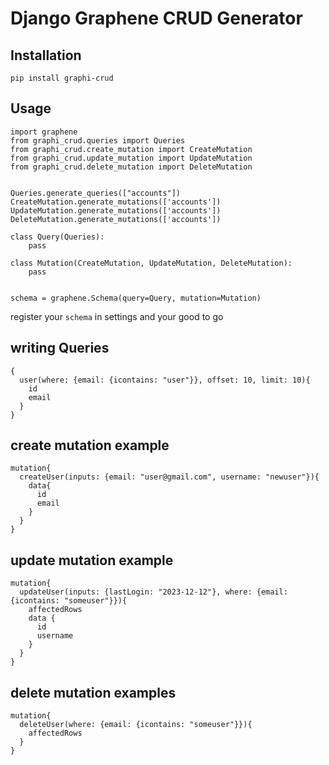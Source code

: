 # Django Graphene CRUD Generator

## Installation
```
pip install graphi-crud
```

## Usage

```
import graphene
from graphi_crud.queries import Queries
from graphi_crud.create_mutation import CreateMutation
from graphi_crud.update_mutation import UpdateMutation
from graphi_crud.delete_mutation import DeleteMutation


Queries.generate_queries(["accounts"])
CreateMutation.generate_mutations(['accounts'])
UpdateMutation.generate_mutations(['accounts'])
DeleteMutation.generate_mutations(['accounts'])

class Query(Queries):
    pass

class Mutation(CreateMutation, UpdateMutation, DeleteMutation):
    pass


schema = graphene.Schema(query=Query, mutation=Mutation)

```

register your `schema` in settings and your good to go

## writing Queries

```
{
  user(where: {email: {icontains: "user"}}, offset: 10, limit: 10){
    id
    email
  }
}
```

## create mutation example

```
mutation{
  createUser(inputs: {email: "user@gmail.com", username: "newuser"}){
    data{
      id
      email
    }
  }
}
```

## update mutation example

```
mutation{
  updateUser(inputs: {lastLogin: "2023-12-12"}, where: {email: {icontains: "someuser"}}){
    affectedRows
    data {
      id
      username
    }
  }
}
```

## delete mutation examples

```
mutation{
  deleteUser(where: {email: {icontains: "someuser"}}){
    affectedRows
  }
}
```
